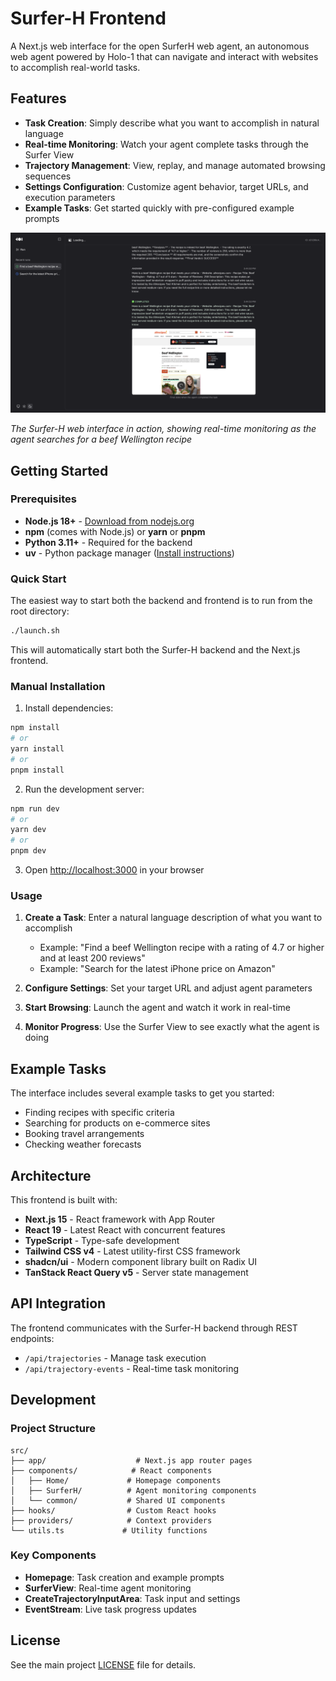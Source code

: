 # Surfer-H Frontend

A Next.js web interface for the open SurferH web agent, an autonomous web agent powered by Holo-1 that can navigate and interact with websites to accomplish real-world tasks.

## Features

- **Task Creation**: Simply describe what you want to accomplish in natural language
- **Real-time Monitoring**: Watch your agent complete tasks through the Surfer View
- **Trajectory Management**: View, replay, and manage automated browsing sequences
- **Settings Configuration**: Customize agent behavior, target URLs, and execution parameters
- **Example Tasks**: Get started quickly with pre-configured example prompts

![Surfer-H Web Interface](interface-screenshot.png)

*The Surfer-H web interface in action, showing real-time monitoring as the agent searches for a beef Wellington recipe*

## Getting Started

### Prerequisites

- **Node.js 18+** - [Download from nodejs.org](https://nodejs.org/) 
- **npm** (comes with Node.js) or **yarn** or **pnpm**
- **Python 3.11+** - Required for the backend
- **uv** - Python package manager ([Install instructions](https://docs.astral.sh/uv/getting-started/installation/))


### Quick Start

The easiest way to start both the backend and frontend is to run from the root directory:

```bash
./launch.sh
```

This will automatically start both the Surfer-H backend and the Next.js frontend.

### Manual Installation

1. Install dependencies:
```bash
npm install
# or
yarn install
# or
pnpm install
```

2. Run the development server:
```bash
npm run dev
# or
yarn dev
# or
pnpm dev
```

3. Open [http://localhost:3000](http://localhost:3000) in your browser

### Usage

1. **Create a Task**: Enter a natural language description of what you want to accomplish
   - Example: "Find a beef Wellington recipe with a rating of 4.7 or higher and at least 200 reviews"
   - Example: "Search for the latest iPhone price on Amazon"

2. **Configure Settings**: Set your target URL and adjust agent parameters

3. **Start Browsing**: Launch the agent and watch it work in real-time

4. **Monitor Progress**: Use the Surfer View to see exactly what the agent is doing

## Example Tasks

The interface includes several example tasks to get you started:

- Finding recipes with specific criteria
- Searching for products on e-commerce sites
- Booking travel arrangements
- Checking weather forecasts

## Architecture

This frontend is built with:
- **Next.js 15** - React framework with App Router
- **React 19** - Latest React with concurrent features
- **TypeScript** - Type-safe development
- **Tailwind CSS v4** - Latest utility-first CSS framework
- **shadcn/ui** - Modern component library built on Radix UI
- **TanStack React Query v5** - Server state management

## API Integration

The frontend communicates with the Surfer-H backend through REST endpoints:
- `/api/trajectories` - Manage task execution
- `/api/trajectory-events` - Real-time task monitoring

## Development

### Project Structure

```
src/
├── app/                    # Next.js app router pages
├── components/            # React components
│   ├── Home/             # Homepage components
│   ├── SurferH/          # Agent monitoring components
│   └── common/           # Shared UI components
├── hooks/                # Custom React hooks
├── providers/            # Context providers
└── utils.ts             # Utility functions
```

### Key Components

- **Homepage**: Task creation and example prompts
- **SurferView**: Real-time agent monitoring
- **CreateTrajectoryInputArea**: Task input and settings
- **EventStream**: Live task progress updates




## License

See the main project [LICENSE](../LICENSE) file for details.
